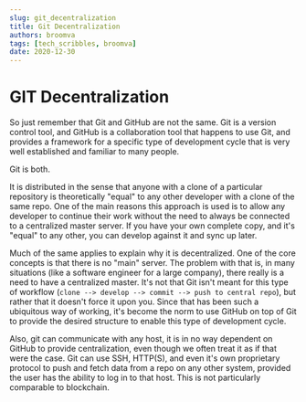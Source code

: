 ```yaml
---
slug: git_decentralization
title: Git Decentralization
authors: broomva
tags: [tech_scribbles, broomva]
date: 2020-12-30
---
```

# GIT Decentralization

So just remember that Git and GitHub are not the same. Git is a version control tool, and GitHub is a collaboration tool that happens to use Git, and provides a framework for a specific type of development cycle that is very well established and familiar to many people.

Git is both.

It is distributed in the sense that anyone with a clone of a particular repository is theoretically "equal" to any other developer with a clone of the same repo. One of the main reasons this approach is used is to allow any developer to continue their work without the need to always be connected to a centralized master server. If you have your own complete copy, and it's "equal" to any other, you can develop against it and sync up later.

Much of the same applies to explain why it is decentralized. One of the core concepts is that there is no "main" server. The problem with that is, in many situations (like a software engineer for a large company), there really is a need to have a centralized master. It's not that Git isn't meant for this type of workflow (`clone --> develop --> commit --> push to central repo`), but rather that it doesn't force it upon you. Since that has been such a ubiquitous way of working, it's become the norm to use GitHub on top of Git to provide the desired structure to enable this type of development cycle.

Also, git can communicate with any host, it is in no way dependent on GitHub to provide centralization, even though we often treat it as if that were the case. Git can use SSH, HTTP(S), and even it's own proprietary protocol to push and fetch data from a repo on any other system, provided the user has the ability to log in to that host. This is not particularly comparable to blockchain.